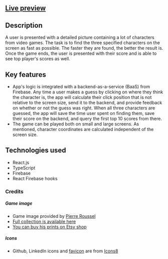 ## [Live preview](https://findme-e0ce0.web.app/)

## Description
A user is presented with a detailed picture containing a lot of characters from video games. 
The task is to find the three specified characters on the screen as fast as possible. The faster they are found, the better the result is. Once the game ends, the user is presented with their score and is able to see top player's scores as well.

## Key features
- App's logic is integrated with a backend-as-a-service (BaaS) from Firebase. Any time a user makes a guess by clicking on where they think the character is, the app will calculate their click position that is not relative to the screen size, send it to the backend, and provide feedback on whether or not the guess was right. When all three characters are guessed, the app will save the time user spent on finding them, save their score on the backend, and query the first top 10 scores from there.
- The game can be played both on small and large screens. As mentioned, character coordinates are calculated independent of the screen size.

## Technologies used
- React.js
- TypeScript
- Firebase
- React Firebase hooks

### Credits
##### Game image
- Game image provided by [Pierre Roussel](https://www.artstation.com/pierreroussel)
- [Full collection is available here](https://www.artstation.com/artwork/oOVVlJ)
- [You can buy his prints on Etsy shop](https://www.etsy.com/shop/Angerinet)
##### Icons
- Github, LinkedIn icons and <a target="_blank" href="https://icons8.com/icon/K34PJqYqWnDA/where">favicon</a> are from <a target="_blank" href="https://icons8.com">Icons8</a>
